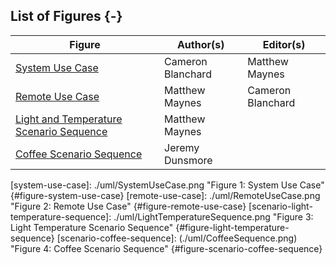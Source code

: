 ## List of Figures {-}

| Figure 	                                                                    | Author(s)                      | Editor(s)                      |
| ----------------------------------------------------------------------------- | ------------------------------ | ------------------------------ |
| [System Use Case](#figure-system-use-case)                                    | Cameron Blanchard              | Matthew Maynes                 |
| [Remote Use Case](#figure-remote-use-case)                                    | Matthew Maynes                 | Cameron Blanchard              |
| [Light and Temperature Scenario Sequence](#figure-light-temperature-sequence) | Matthew Maynes                 |                                |
| [Coffee Scenario Sequence](#figure-scenario-coffee-sequence)                  | Jeremy Dunsmore                |                                |



<!-- Note: This section is not rendered here. It is just for record keeping -->

[system-use-case]: ./uml/SystemUseCase.png "Figure 1: System Use Case" {#figure-system-use-case}
[remote-use-case]: ./uml/RemoteUseCase.png "Figure 2: Remote Use Case" {#figure-remote-use-case}
[scenario-light-temperature-sequence]: ./uml/LightTemperatureSequence.png "Figure 3: Light Temperature Scenario Sequence" {#figure-light-temperature-sequence}
[scenario-coffee-sequence]: (./uml/CoffeeSequence.png) "Figure 4: Coffee Scenario Sequence" {#figure-scenario-coffee-sequence}

